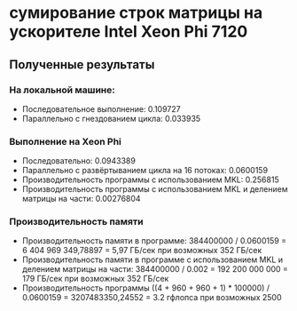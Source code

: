 #  сумирование строк матрицы на ускорителе  Intel Xeon Phi 7120

##  Полученные результаты
###   На локальной машине:
+  Последовательное выполнение: 0.109727
+  Параллельно с гнездованием цикла: 0.033935
###   Выполнение на Xeon Phi
+  Последовательно: 0.0943389
+  Параллельно с развёртыванием цикла на 16 потоках: 0.0600159
+ Производительность программы с использованием MKL: 0.256815
+ Производительность программы с использованием MKL и делением матрицы на части: 0.00276804

### Производительность памяти
+  Производительность памяти в программе: 384400000 / 0.0600159 = 6 404 969 349,78897 = 5,97 ГБ/сек при возможных 352 ГБ/сек
+  Производительность памяти в программе с использованием MKL и делением матрицы на части: 384400000 / 0.002 = 192 200 000 000 = 179 ГБ/сек при возможных 352 ГБ/сек
+  Производительность программы ((4 + 960 + 960 + 1) * 100000) / 0.0600159 = 3207483350,24552 = 3.2 гфлопса при возможных 2500
